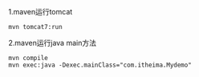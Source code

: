 1.maven运行tomcat
```
mvn tomcat7:run
```
2.maven运行java main方法
```
mvn compile
mvn exec:java -Dexec.mainClass="com.itheima.Mydemo"
```

